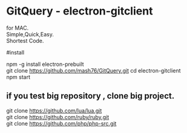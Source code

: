 # GitQuery - electron-gitclient

for MAC.  
Simple,Quick,Easy.  
Shortest Code.  

#install

npm -g install electron-prebuilt   
git clone https://github.com/mash76/GitQuery.git
cd electron-gitclient  
npm start   
  
## if you test big repository , clone big project.

git clone https://github.com/lua/lua.git    
git clone https://github.com/ruby/ruby.git  
git clone https://github.com/php/php-src.git

